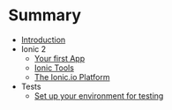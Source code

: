 # Summary

* [Introduction](README.md)
* Ionic 2
   * [Your first App](ionic/ionic_1.md)
   * [Ionic Tools](ionic/ionic_2.md)
   * [The Ionic.io Platform](ionic/ionic_3.md)
* Tests
   * [Set up your environment for testing](test_setup.md)

